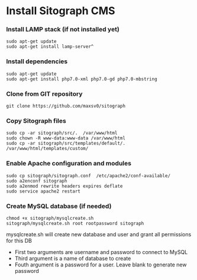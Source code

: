 # Install Sitograph CMS

### Install LAMP stack (if not installed yet)
```
sudo apt-get update
sudo apt-get install lamp-server^
```

### Install dependencies
```
sudo apt-get update
sudo apt-get install php7.0-xml php7.0-gd php7.0-mbstring
```

### Clone from GIT repository
```
git clone https://github.com/maxsv0/sitograph
```

### Copy Sitograph files
```
sudo cp -ar sitograph/src/.  /var/www/html
sudo chown -R www-data:www-data /var/www/html
sudo cp -ar sitograph/src/templates/default/.  /var/www/html/templates/custom/
```

### Enable Apache configuration and modules
```
sudo cp sitograph/sitograph.conf  /etc/apache2/conf-available/
sudo a2enconf sitograph
sudo a2enmod rewrite headers expires deflate
sudo service apache2 restart
```

### Create MySQL database (if needed)
```
chmod +x sitograph/mysqlcreate.sh
sitograph/mysqlcreate.sh root rootpassword sitograph
```
mysqlcreate.sh will create new database and user and grant all permissions for this DB
* First two arguments are username and password to connect to MySQL
* Third argument is a name of database to create
* Fouth argument is a password for a user. Leave blank to generate new password
